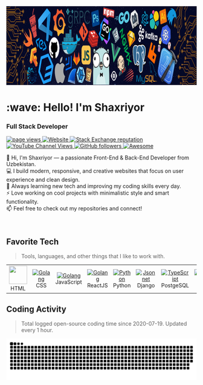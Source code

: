 <img src="https://raw.githubusercontent.com/KevinPatel04/KevinPatel04/master/header.png"  width="1808" height="208"/>
<h1 align="left" id="macropower-title" font-size="50">:wave: Hello! I'm Shaxriyor</h1>
<h3 align="left">Full Stack Developer </h3>

<p align="left">
  <a href="https://github.com/MacroPower/MacroPower">
    <img src="https://komarev.com/ghpvc/?username=macropower" alt="page views" />
  </a>
  <a href="https://jacobcolvin.com">
    <img alt="Website" src="https://img.shields.io/website?url=https%3A%2F%2Fjacobcolvin.com">
  </a>
  <a href="https://stackoverflow.com/users/4868262">
    <img alt="Stack Exchange reputation" src="https://img.shields.io/stackexchange/stackoverflow/r/4868262?color=orange&label=reputation&logo=stackoverflow">
  </a>
  <a href="https://www.youtube.com/channel/UCZeubjnoztTC_RP_c4YOuYw">
    <img alt="YouTube Channel Views" src="https://img.shields.io/youtube/channel/views/UCZeubjnoztTC_RP_c4YOuYw?style=flat&logo=youtube">
  </a>
  <a href="https://github.com/MacroPower?tab=followers">
    <img alt="GitHub followers" src="https://img.shields.io/github/followers/MacroPower?style=flat&logo=github">
  </a>
  <a href="https://github.com/abhisheknaiidu/awesome-github-profile-readme">
    <img alt="Awesome" src="https://awesome.re/mentioned-badge.svg">
  </a>
</p>






👋 Hi, I'm Shaxriyor — a passionate Front-End & Back-End Developer from Uzbekistan.  
💻 I build modern, responsive, and creative websites that focus on user experience and clean design.  
🚀 Always learning new tech and improving my coding skills every day.  
⚡ Love working on cool projects with minimalistic style and smart functionality.  
📫 Feel free to check out my repositories and connect!





<br>

<h2 align="left" id="macropower-tech">Favorite Tech</h2>

> Tools, languages, and other things that I like to work with.

<table>
  <tr>
    <td align="center" width="96">
      <a href="#macropower-tech">
       <img src="https://www.svgrepo.com/show/452228/html-5.svg" width="48" height="48"/>
      </a>
      <br>HTML
    </td>
    <td align="center" width="96">
      <a href="#macropower-tech">
        <img src="https://www.svgrepo.com/show/373535/css.svg" width="48" height="48" alt="Golang" />
      </a>
      <br>CSS
    </td>
    <td align="center" width="96">
      <a href="#macropower-tech">
        <img src="https://www.svgrepo.com/show/373705/js-official.svg" width="48" height="48" alt="Golang" />
      </a>
      <br>JavaScript
    </td>
      <td align="center" width="96">
      <a href="#macropower-tech">
        <img src="https://www.svgrepo.com/show/354259/react.svg" width="48" height="48" alt="Golang" />
      </a>
      <br>ReactJS
    </td>
    <td align="center" width="96">
      <a href="#macropower-tech">
        <img src="https://www.svgrepo.com/show/452091/python.svg" width="48" height="48" alt="Python" />
      </a>
      <br>Python
    </td>
    <td align="center" width="96">
      <a href="#macropower-tech">
        <img src="https://www.svgrepo.com/show/349341/djangoproject.svg" width="48" height="48" alt="Jsonnet" />
      </a>
      <br>Django
    </td>
    <td align="center" width="96">
      <a href="#macropower-tech">
        <img src="https://www.svgrepo.com/show/354200/postgresql.svg" width="48" height="48" alt="TypeScript" />
      </a>
      <br>PostgeSQL
    </td>
    <td align="center" width="96">
      <a href="#macropower-tech">
        <img src="https://www.svgrepo.com/show/374093/sql.svg" width="48" height="48" alt="TypeScript" />
      </a>
      <br>SQL lite
    </td
    
   
  </tr>
</table>




<h2 align="left">Coding Activity</h2>

> Total logged open-source coding time since 2020-07-19. Updated every 1 hour.


<!-- links -->

[84.51°]: https://github.com/8451 "84.51° Github Home"
[issues page]: https://github.com/MacroPower/MacroPower/issues "MacroPower/issues"
[linkedin]: https://www.linkedin.com/in/colvinjm "Jacob Colvin LinkedIn"
[homelab]: https://github.com/MacroPower/homelab "MacroPower/homelab"
[blog]: https://jacobcolvin.com/posts/ "My Blog"



<p align="center">
  <img  src="https://raw.githubusercontent.com/Elanza-48/Elanza-48/main/resources/img/github-contribution-grid-snake.svg"
    alt="example" />
</p>

